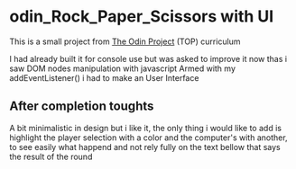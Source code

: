 # odin_Rock_Paper_Scissors with UI

This is a small project from [The Odin Project](https://www.theodinproject.com/) (TOP) curriculum

I had already built it for console use but was asked to improve it now thas i saw DOM nodes manipulation with javascript
Armed with my addEventListener() i had to make an User Interface

## After completion toughts

A bit minimalistic in design but i like it, the only thing i would like to add is highlight the player selection with a color and
the computer's with another, to see easily what happend and not rely fully on the text bellow that says the result of the round
